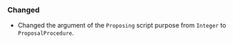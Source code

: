 
### Changed

- Changed the argument of the `Proposing` script purpose from `Integer` to `ProposalProcedure`.
